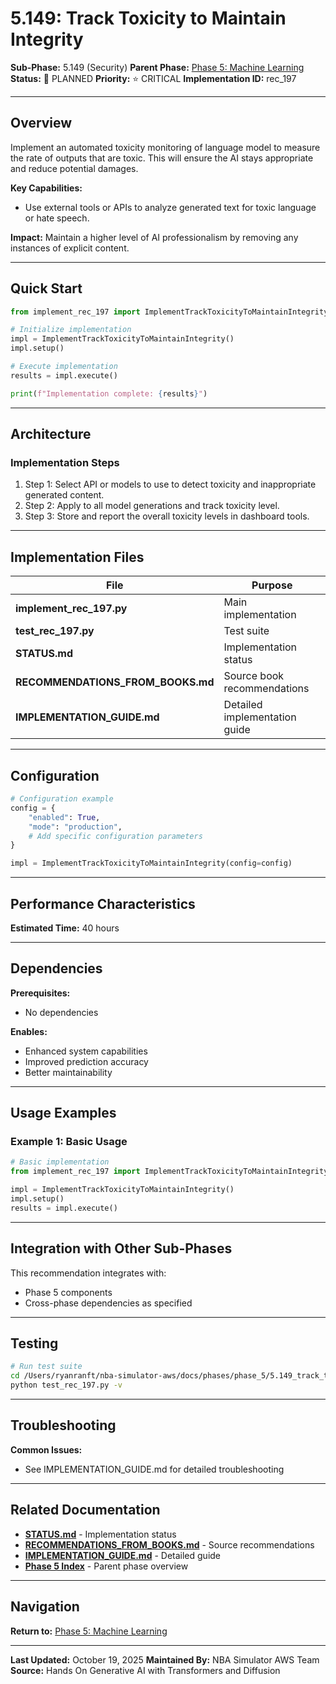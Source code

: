 # 5.149: Track Toxicity to Maintain Integrity

**Sub-Phase:** 5.149 (Security)
**Parent Phase:** [Phase 5: Machine Learning](../PHASE_5_INDEX.md)
**Status:** 🔵 PLANNED
**Priority:** ⭐ CRITICAL
**Implementation ID:** rec_197

---

## Overview

Implement an automated toxicity monitoring of language model to measure the rate of outputs that are toxic. This will ensure the AI stays appropriate and reduce potential damages.

**Key Capabilities:**
- Use external tools or APIs to analyze generated text for toxic language or hate speech.

**Impact:**
Maintain a higher level of AI professionalism by removing any instances of explicit content.

---

## Quick Start

```python
from implement_rec_197 import ImplementTrackToxicityToMaintainIntegrity

# Initialize implementation
impl = ImplementTrackToxicityToMaintainIntegrity()
impl.setup()

# Execute implementation
results = impl.execute()

print(f"Implementation complete: {results}")
```

---

## Architecture

### Implementation Steps

1. Step 1: Select API or models to use to detect toxicity and inappropriate generated content.
2. Step 2: Apply to all model generations and track toxicity level.
3. Step 3: Store and report the overall toxicity levels in dashboard tools.

---

## Implementation Files

| File | Purpose |
|------|---------|
| **implement_rec_197.py** | Main implementation |
| **test_rec_197.py** | Test suite |
| **STATUS.md** | Implementation status |
| **RECOMMENDATIONS_FROM_BOOKS.md** | Source book recommendations |
| **IMPLEMENTATION_GUIDE.md** | Detailed implementation guide |

---

## Configuration

```python
# Configuration example
config = {
    "enabled": True,
    "mode": "production",
    # Add specific configuration parameters
}

impl = ImplementTrackToxicityToMaintainIntegrity(config=config)
```

---

## Performance Characteristics

**Estimated Time:** 40 hours

---

## Dependencies

**Prerequisites:**
- No dependencies

**Enables:**
- Enhanced system capabilities
- Improved prediction accuracy
- Better maintainability

---

## Usage Examples

### Example 1: Basic Usage

```python
# Basic implementation
from implement_rec_197 import ImplementTrackToxicityToMaintainIntegrity

impl = ImplementTrackToxicityToMaintainIntegrity()
impl.setup()
results = impl.execute()
```

---

## Integration with Other Sub-Phases

This recommendation integrates with:
- Phase 5 components
- Cross-phase dependencies as specified

---

## Testing

```bash
# Run test suite
cd /Users/ryanranft/nba-simulator-aws/docs/phases/phase_5/5.149_track_toxicity_to_maintain_integrity
python test_rec_197.py -v
```

---

## Troubleshooting

**Common Issues:**
- See IMPLEMENTATION_GUIDE.md for detailed troubleshooting

---

## Related Documentation

- **[STATUS.md](STATUS.md)** - Implementation status
- **[RECOMMENDATIONS_FROM_BOOKS.md](RECOMMENDATIONS_FROM_BOOKS.md)** - Source recommendations
- **[IMPLEMENTATION_GUIDE.md](IMPLEMENTATION_GUIDE.md)** - Detailed guide
- **[Phase 5 Index](../PHASE_5_INDEX.md)** - Parent phase overview

---

## Navigation

**Return to:** [Phase 5: Machine Learning](../PHASE_5_INDEX.md)

---

**Last Updated:** October 19, 2025
**Maintained By:** NBA Simulator AWS Team
**Source:** Hands On Generative AI with Transformers and Diffusion
